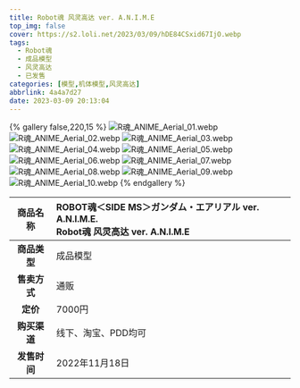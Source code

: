 ```yaml
---
title: Robot魂 风灵高达 ver. A.N.I.M.E
top_img: false
cover: https://s2.loli.net/2023/03/09/hDE84CSxid67IjO.webp
tags:
  - Robot魂
  - 成品模型
  - 风灵高达
  - 已发售
categories: [模型,机体模型,风灵高达]
abbrlink: 4a4a7d27
date: 2023-03-09 20:13:04
---
```


{% gallery false,220,15 %}
![R魂_ANIME_Aerial_01.webp](https://s2.loli.net/2023/03/09/rCNZdh93ISpQz2K.webp)
![R魂_ANIME_Aerial_02.webp](https://s2.loli.net/2023/03/09/y9I4VKm5ib28AP6.webp)
![R魂_ANIME_Aerial_03.webp](https://s2.loli.net/2023/03/09/BCr31ZOVlRnzjvf.webp)
![R魂_ANIME_Aerial_04.webp](https://s2.loli.net/2023/03/09/RFNIu6QE23o5jkf.webp)
![R魂_ANIME_Aerial_05.webp](https://s2.loli.net/2023/03/09/VCARF9KkiYLXund.webp)
![R魂_ANIME_Aerial_06.webp](https://s2.loli.net/2023/03/09/aB8bPDvcYoyA9Wr.webp)
![R魂_ANIME_Aerial_07.webp](https://s2.loli.net/2023/03/09/3MPAtJo7szDrmxp.webp)
![R魂_ANIME_Aerial_08.webp](https://s2.loli.net/2023/03/09/iEcA4ReWCjK9IfJ.webp)
![R魂_ANIME_Aerial_09.webp](https://s2.loli.net/2023/03/09/Vl7zUACM9EB5ZKp.webp)
![R魂_ANIME_Aerial_10.webp](https://s2.loli.net/2023/03/09/hDE84CSxid67IjO.webp)
{% endgallery %}

| **商品名称** | ROBOT魂＜SIDE MS＞ガンダム・エアリアル ver. A.N.I.M.E.<br>Robot魂 风灵高达 ver. A.N.I.M.E |
|:---:|:---|
| **商品类型** | 成品模型 |
| **售卖方式** | 通贩 |
| **定价** | 7000円 |
| **购买渠道** | 线下、淘宝、PDD均可 |
| **发售时间** | 2022年11月18日 |